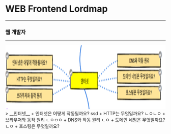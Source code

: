 # WEB Frontend Lordmap
----------------------
### 웹 개발자
---------------

<img src="로드맵_인터넷.png" width="100%" height="200px">
> __인터넷__
+ 인터넷은 어떻게 작동될까요?   
ssd
+ HTTP는 무엇일까요?   
ㄴㅇㄴㅇ
+ 브라우저와 동작 원리   
ㄴㅇㅁㅇ
+ DNS와 작동 원리   
ㄴㅇ
+ 도메인 네밈은 무엇일까요?   
ㄴㅇ
+ 호스팅은 무엇일까요?   


